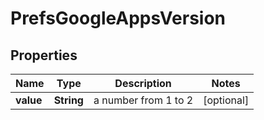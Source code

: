 # PrefsGoogleAppsVersion

## Properties
Name | Type | Description | Notes
------------ | ------------- | ------------- | -------------
**value** | **String** | a number from 1 to 2 |  [optional]
